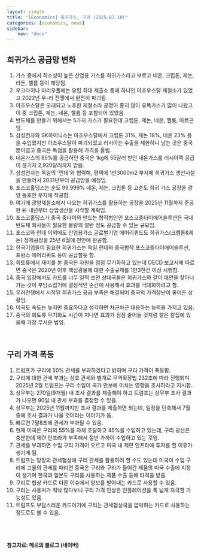 ```yaml
---
layout: single
title: "[Economics] 희귀가스, 구리 (2025.07.10)"
categories: [economics, news]
sidebar:
    nav: "docs"
---
```


## 희귀가스 공급망 변화
1. 가스 중에서 희소성이 높은 산업용 가스를 희귀가스라고 부르고 네온, 크립톤, 제논, 라돈, 헬륨 등이 해당됨.
1. 우크라이나 마리우폴에는 유럽 최대 제촐소 중에 하나인 아조우스탈 제철소가 있었고 2022년 우-러 전쟁에서 완전히 파괴됨.
1. 아조우스탈은 오래되고 노후한 제철소라 공정이 좋지 않아 유독가스가 많이 나왔고 이 중 크립톤, 제논, 네온, 헬륨 등 포함되어 있었음.
1. 반도체를 만들기 위해서는 5가지 가스가 필요한데 크립톤, 제논, 네온, 헬륨, 아르곤임.
1. 삼성전자와 SK하이닉스는 아조우스탈에서 크립톤 31%, 제논 18%, 네온 23% 등을 수입했지만 아조우스탈이 파괴되었고 러시아는 수출을 제한하니 남는 곳은 중국뿐이였고 중국은 독점을 활용해 가격을 올림.
1. 네온가스의 85%를 공급하던 중국은 1kg에 55달러 받던 네온가스를 러시아쪽 공급이 끊기자 2,920달러까지 받음.
1. 삼성전자는 독일의 '린데'와 협력해, 평택에 1만3000m2 부지에 희귀가스 생산시설을 만들어서 2031년부터 공급받을 예정임.
1. 포스코홀딩스는 순도 99.999% 네온, 제논, 크립톤 등 고순도 희귀 가스 공장을 광양 동호안 부지에 착공함.
1. 여기에 광양제철소에서 나오는 희귀가스를 활용하는 공장을 2025년 11월까지 준공한 뒤 내년부터 상업생산을 시작할 계획임.
1. 포스코홀딩스가 중국 중타이와 만드는 합작법인인 포스코중타이에어솔루션은 국내 반도체 회사들이 필요한 물량의 절반 정도 공급할 수 있는 규모임.
1. 포스코와 린데 이외에도 산업용가스 글로벌기업 에어리퀴드도 희귀가스(크렙톤&제논) 정제공장을 25년 6월에 천안에 완공함.
1. 한국기업들이 필요한 희귀가스는 독일 린데와 중국합작 포스코중타이에어솔루션, 프랑스 에어리퀴드 등이 공급할듯 함.
1. 희토류에서 재미를 본 중국은 자원을 점점 무기화하고 있는데 OECD 보고서에 따르면 중국은 2020년 이후 핵심광물에 대한 수출규제를 1만3천건 이상 시행함.
1. 중국 입장에서도 카드를 너무 일찍 쓰면 상대국들은 희귀가스와 같이 대안을 찾아나가는 것이 부담스럽기에 결정적인 순간에 사용해서 효과를 극대화하려고 함.
1. 우러전쟁에서 시작된 희귀가스 공급 부족은 해결되어 중국의 가격장난이 줄어든 상황임.
1. 미국도 속도는 늦지만 중요하다고 생각하면 차근차근 대응하는 능력을 가지고 있음.
1. 중국의 희토류 무기화도 시간이 지나면 효과가 점점 줄어들 것처럼 칼은 칼집에 있을때 가장 무서운 법임.

<br/>

## 구리 가격 폭등
1. 트럼프가 구리에 50% 관세를 부과하겠다고 밝히며 구리 가격이 폭등함.
1. 구리에 대한 관세 부과는 상호 관세와 별개로 무역확장법 232조에 따라 진행되며 2025년 2월 트럼프는 구리 수입이 국가 안보에 미치는 영향을 조사하라고 지시함.
1. 상무부는 270일(9개월) 내 조사 결과를 제출해야 하고 트럼프는 상무부 조사 결과가 나오면 90일 내 관세 부과를 결정할 수 있음.
1. 상무부는 2025년 11월까지만 조사 결과를 제출하면 되는데, 일정을 단축해서 7월 중에 조사 결과가 나올 것이라는 이야기가 돔.
1. 빠르면 7말8초에 관세가 부과될 수 있음.
1. 현재 미국은 구리의 55%를 자체 조달하고 45%를 수입하고 있는데, 구리 광산은 충분한데 제련 인프라가 부족해서 절반 가까이 수입하고 있는 것임.
1. 관세를 부과하면 수입 구리 가격이 오르고 미국 내 제련 인프라에 투자를 할 이유가 생기게 됨.
1. 트럼프는 당장의 관세협상에 구리 관세를 활용하려 할 수도 있는데 미국이 수입 구리에 고율의 관세를 때리면 중국은 구리와 구리가 들어간 제품의 미국 수출에 지장이 생기며 한국과 일본도 구리를 사용하는 제품 수출 등에 타격을 받음.
1. 구리로 협상 카드로 다른 이슈에서 양보를 받아내는 카드로 사용할 수 있음.
1. 구리는 사용처가 워낙 많다보니 구리 가격 인상은 인플레이션을 폭 넓게 자극할 가능성도 있음.
1. 트럼프도 부담스러운 카드이기에 구리는 관세협상국을 압박하는 카드로 사용하는 정도로도 볼 수 있음.



<br/>
<br/>

#### 참고자료: 메르의 블로그 (네이버)